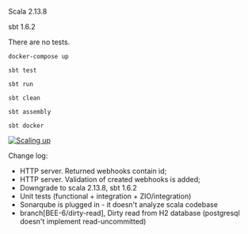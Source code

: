 Scala 2.13.8

sbt 1.6.2

There are no tests.

```
docker-compose up

sbt test

sbt run

sbt clean

sbt assembly

sbt docker
```

[![Scaling up](https://img.youtube.com/vi/sx0rD1__mOQ/0.jpg)](https://www.youtube.com/watch?v=sx0rD1__mOQ)

Change log:
- HTTP server. Returned webhooks contain id;
- HTTP server. Validation of created webhooks is added;
- Downgrade to scala 2.13.8, sbt 1.6.2
- Unit tests (functional + integration + ZIO/integration)
- Sonarqube is plugged in - it doesn't analyze scala codebase
- branch[BEE-6/dirty-read], Dirty read from H2 database (postgresql doesn't implement read-uncommitted)
